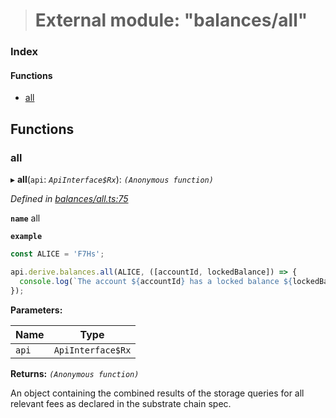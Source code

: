 > # External module: "balances/all"

### Index

#### Functions

* [all](_balances_all_.md#all)

## Functions

###  all

▸ **all**(`api`: *`ApiInterface$Rx`*): *`(Anonymous function)`*

*Defined in [balances/all.ts:75](https://github.com/polkadot-js/api/blob/8c4320c/packages/api-derive/src/balances/all.ts#L75)*

**`name`** all

**`example`** 
<BR>

```javascript
const ALICE = 'F7Hs';

api.derive.balances.all(ALICE, ([accountId, lockedBalance]) => {
  console.log(`The account ${accountId} has a locked balance ${lockedBalance} units.`);
});
```

**Parameters:**

Name | Type |
------ | ------ |
`api` | `ApiInterface$Rx` |

**Returns:** *`(Anonymous function)`*

An object containing the combined results of the storage queries for
all relevant fees as declared in the substrate chain spec.